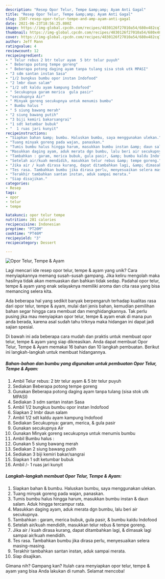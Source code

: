 ```yaml
---
description: "Resep Opor Telur, Tempe &amp;amp; Ayam Anti Gagal"
title: "Resep Opor Telur, Tempe &amp;amp; Ayam Anti Gagal"
slug: 1507-resep-opor-telur-tempe-and-amp-ayam-anti-gagal
date: 2021-06-23T18:56:25.800Z
image: https://img-global.cpcdn.com/recipes/4830126f27010a54/680x482cq70/opor-telur-tempe-ayam-foto-resep-utama.jpg
thumbnail: https://img-global.cpcdn.com/recipes/4830126f27010a54/680x482cq70/opor-telur-tempe-ayam-foto-resep-utama.jpg
cover: https://img-global.cpcdn.com/recipes/4830126f27010a54/680x482cq70/opor-telur-tempe-ayam-foto-resep-utama.jpg
author: Jeff Mann
ratingvalue: 4
reviewcount: 12
recipeingredient:
- " Telur rebus 2 btr telur ayam  5 btr telur puyuh"
- " Beberapa potong tempe goreng"
- " Beberapa potong daging ayam tanpa tulang sisa stok utk MPASI"
- "3 sdm santan instan Sasa"
- "1/2 bungkus bumbu opor instan Indofood"
- "2 lmbr daun salam"
- "1/2 sdt kaldu ayam kampung Indofood"
- " Secukupnya garam merica  gula pasir"
- "secukupnya Air"
- " Minyak goreng secukupnya untuk menumis bumbu"
- " Bumbu halus "
- " 5 siung bawang merah"
- "2 siung bawang putih"
- "3 biji kemiri bakarsangrai"
- "1 sdt ketumbar bubuk"
- "  1 ruas jari kunyit"
recipeinstructions:
- "Siapkan bahan &amp; bumbu. Haluskan bumbu, saya menggunakan ulekan."
- "Tuang minyak goreng pada wajan, panaskan."
- "Tumis bumbu halus hingga harum, masukkan bumbu instan &amp; daun salam. Aduk hingga tercampur rata."
- "Masukkan daging ayam, aduk merata dgn bumbu, lalu beri air secukupnya."
- "Tambahkan : garam, merica bubuk, gula pasir, &amp; bumbu kaldu Indofood"
- "Setelah air/kuah mendidih, masukkan telur rebus &amp; tempe goreng."
- "Jika air / kuah dirasa kurang, dapat ditambahkan lagi, &amp; dimasak lagi sampai air/kuah mendidih."
- "Tes rasa. Tambahkan bumbu jika dirasa perlu, menyesuaikan selera masing-masing."
- "Terakhir tambahkan santan instan, aduk sampai merata."
- "Siap disajikan."
categories:
- Resep
tags:
- opor
- telur
- tempe

katakunci: opor telur tempe 
nutrition: 281 calories
recipecuisine: Indonesian
preptime: "PT20M"
cooktime: "PT46M"
recipeyield: "3"
recipecategory: Dessert

---
```



![Opor Telur, Tempe &amp; Ayam](https://img-global.cpcdn.com/recipes/4830126f27010a54/680x482cq70/opor-telur-tempe-ayam-foto-resep-utama.jpg)

Lagi mencari ide resep opor telur, tempe &amp; ayam yang unik? Cara menyiapkannya memang susah-susah gampang. Jika keliru mengolah maka hasilnya tidak akan memuaskan dan bahkan tidak sedap. Padahal opor telur, tempe &amp; ayam yang enak selayaknya memiliki aroma dan cita rasa yang bisa memancing selera kita.



Ada beberapa hal yang sedikit banyak berpengaruh terhadap kualitas rasa dari opor telur, tempe &amp; ayam, mulai dari jenis bahan, kemudian pemilihan bahan segar hingga cara membuat dan menghidangkannya. Tak perlu pusing jika mau menyiapkan opor telur, tempe &amp; ayam enak di mana pun anda berada, karena asal sudah tahu triknya maka hidangan ini dapat jadi sajian spesial.


Di bawah ini ada beberapa cara mudah dan praktis untuk membuat opor telur, tempe &amp; ayam yang siap dikreasikan. Anda dapat membuat Opor Telur, Tempe &amp; Ayam memakai 16 bahan dan 10 langkah pembuatan. Berikut ini langkah-langkah untuk membuat hidangannya.

<!--inarticleads1-->

##### Bahan-bahan dan bumbu yang digunakan untuk pembuatan Opor Telur, Tempe &amp; Ayam:

1. Ambil  Telur rebus: 2 btr telur ayam &amp; 5 btr telur puyuh
1. Sediakan  Beberapa potong tempe goreng
1. Gunakan  Beberapa potong daging ayam tanpa tulang (sisa stok utk MPASI)
1. Sediakan 3 sdm santan instan Sasa
1. Ambil 1/2 bungkus bumbu opor instan Indofood
1. Siapkan 2 lmbr daun salam
1. Ambil 1/2 sdt kaldu ayam kampung Indofood
1. Sediakan  Secukupnya: garam, merica, &amp; gula pasir
1. Gunakan secukupnya Air
1. Gunakan  Minyak goreng secukupnya untuk menumis bumbu
1. Ambil  Bumbu halus :
1. Gunakan  5 siung bawang merah
1. Sediakan 2 siung bawang putih
1. Sediakan 3 biji kemiri bakar/sangrai
1. Siapkan 1 sdt ketumbar bubuk
1. Ambil  /- 1 ruas jari kunyit




<!--inarticleads2-->

##### Langkah-langkah membuat Opor Telur, Tempe &amp; Ayam:

1. Siapkan bahan &amp; bumbu. Haluskan bumbu, saya menggunakan ulekan.
1. Tuang minyak goreng pada wajan, panaskan.
1. Tumis bumbu halus hingga harum, masukkan bumbu instan &amp; daun salam. Aduk hingga tercampur rata.
1. Masukkan daging ayam, aduk merata dgn bumbu, lalu beri air secukupnya.
1. Tambahkan : garam, merica bubuk, gula pasir, &amp; bumbu kaldu Indofood
1. Setelah air/kuah mendidih, masukkan telur rebus &amp; tempe goreng.
1. Jika air / kuah dirasa kurang, dapat ditambahkan lagi, &amp; dimasak lagi sampai air/kuah mendidih.
1. Tes rasa. Tambahkan bumbu jika dirasa perlu, menyesuaikan selera masing-masing.
1. Terakhir tambahkan santan instan, aduk sampai merata.
1. Siap disajikan.




Gimana nih? Gampang kan? Itulah cara menyiapkan opor telur, tempe &amp; ayam yang bisa Anda lakukan di rumah. Selamat mencoba!
